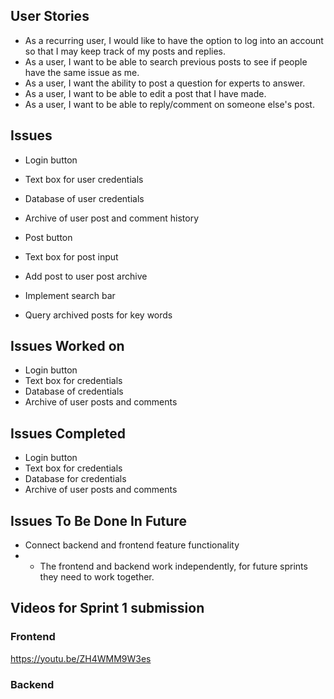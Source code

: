 ## User  Stories
- As a recurring user, I would like to have the option to log into an account so that I may keep track of my posts and replies.
- As a user, I want to be able to search previous posts to see if people have the same issue as me.
- As a user, I want the ability to post a question for experts to answer.
- As a user, I want to be able to edit a post that I have made.
- As a user, I want to be able to reply/comment on someone else's post.

## Issues
- Login button
- Text box for user credentials
- Database of user credentials
- Archive of user post and comment history

- Post button
- Text box for post input
- Add post to user post archive

- Implement search bar
- Query archived posts for key words

## Issues Worked on
- Login button
- Text box for credentials
- Database of credentials
- Archive of user posts and comments

## Issues Completed
- Login button
- Text box for credentials
- Database for credentials
- Archive of user posts and comments

## Issues To Be Done In Future
- Connect backend and frontend feature functionality
- + The frontend and backend work independently, for future sprints they need to work together.

## Videos for Sprint 1 submission

### Frontend
https://youtu.be/ZH4WMM9W3es

### Backend
